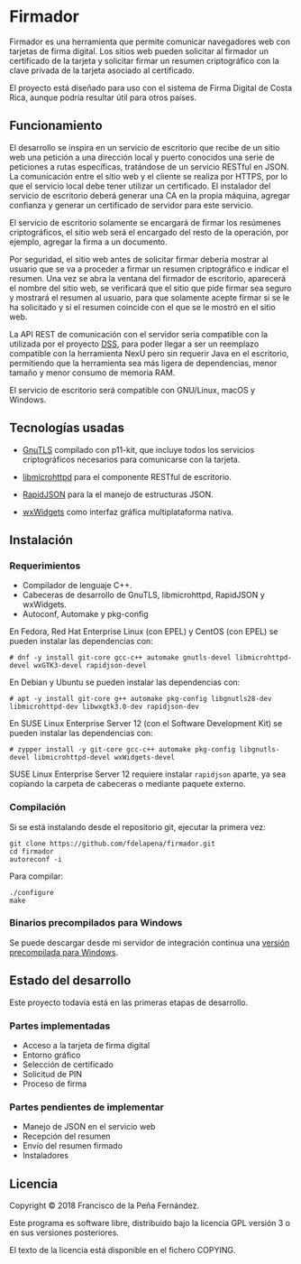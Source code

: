 Firmador
========

Firmador es una herramienta que permite comunicar navegadores web con
tarjetas de firma digital. Los sitios web pueden solicitar al firmador
un certificado de la tarjeta y solicitar firmar un resumen criptográfico
con la clave privada de la tarjeta asociado al certificado.

El proyecto está diseñado para uso con el sistema de Firma Digital de
Costa Rica, aunque podría resultar útil para otros países.


Funcionamiento
--------------

El desarrollo se inspira en un servicio de escritorio que recibe de un sitio
web una petición a una dirección local y puerto conocidos una serie de
peticiones a rutas específicas, tratándose de un servicio RESTful en JSON.
La comunicación entre el sitio web y el cliente se realiza por HTTPS, por lo
que el servicio local debe tener utilizar un certificado. El instalador del
servicio de escritorio deberá generar una CA en la propia máquina, agregar
confianza y generar un certificado de servidor para este servicio.

El servicio de escritorio solamente se encargará de firmar los resúmenes
criptográficos, el sitio web será el encargado del resto de la operación,
por ejemplo, agregar la firma a un documento.

Por seguridad, el sitio web antes de solicitar firmar debería mostrar al
usuario que se va a proceder a firmar un resumen criptográfico e indicar el
resumen. Una vez se abra la ventana del firmador de escritorio, aparecerá el
nombre del sitio web, se verificará que el sitio que pide firmar sea seguro
y mostrará el resumen al usuario, para que solamente acepte firmar si se le
ha solicitado y si el resumen coincide con el que se le mostró en el sitio
web.

La API REST de comunicación con el servidor sería compatible con la utilizada
por el proyecto [DSS](https://joinup.ec.europa.eu/asset/sd-dss/description),
para poder llegar a ser un reemplazo compatible con la herramienta NexU pero
sin requerir Java en el escritorio, permitiendo que la herramienta sea más
ligera de dependencias, menor tamaño y menor consumo de memoria RAM.

El servicio de escritorio será compatible con GNU/Linux, macOS y Windows.


Tecnologías usadas
------------------

* [GnuTLS](https://gnutls.org/) compilado con p11-kit, que incluye todos los
  servicios criptográficos necesarios para comunicarse con la tarjeta.

* [libmicrohttpd](https://www.gnu.org/software/libmicrohttpd/) para el
  componente RESTful de escritorio.

* [RapidJSON](http://rapidjson.org/) para la el manejo de estructuras JSON.

* [wxWidgets](https://wxwidgets.org/) como interfaz gráfica multiplataforma
  nativa.


Instalación
-----------

### Requerimientos

* Compilador de lenguaje C++.
* Cabeceras de desarrollo de GnuTLS, libmicrohttpd, RapidJSON y wxWidgets.
* Autoconf, Automake y pkg-config

En Fedora, Red Hat Enterprise Linux (con EPEL) y CentOS (con EPEL) se pueden
instalar las dependencias con:

    # dnf -y install git-core gcc-c++ automake gnutls-devel libmicrohttpd-devel wxGTK3-devel rapidjson-devel

En Debian y Ubuntu se pueden instalar las dependencias con:

    # apt -y install git-core g++ automake pkg-config libgnutls28-dev libmicrohttpd-dev libwxgtk3.0-dev rapidjson-dev

En SUSE Linux Enterprise Server 12 (con el Software Development Kit) se pueden
instalar las dependencias con:

    # zypper install -y git-core gcc-c++ automake pkg-config libgnutls-devel libmicrohttpd-devel wxWidgets-devel

SUSE Linux Enterprise Server 12 requiere instalar `rapidjson` aparte, ya sea
copiando la carpeta de cabeceras o mediante paquete externo.


### Compilación

Si se está instalando desde el repositorio git, ejecutar la primera vez:

    git clone https://github.com/fdelapena/firmador.git
    cd firmador
    autoreconf -i

Para compilar:

    ./configure
    make


### Binarios precompilados para Windows

Se puede descargar desde mi servidor de integración continua una
[versión precompilada para Windows](https://fran.cr/jenkins/job/firmador/job/master/lastSuccessfulBuild/artifact/*zip*/firmador.zip).


Estado del desarrollo
---------------------

Este proyecto todavía está en las primeras etapas de desarrollo.


### Partes implementadas

* Acceso a la tarjeta de firma digital
* Entorno gráfico
* Selección de certificado
* Solicitud de PIN
* Proceso de firma


### Partes pendientes de implementar

* Manejo de JSON en el servicio web
* Recepción del resumen
* Envío del resumen firmado
* Instaladores


Licencia
--------

Copyright © 2018 Francisco de la Peña Fernández.

Este programa es software libre, distribuido bajo la licencia GPL versión 3 o
en sus versiones posteriores.

El texto de la licencia está disponible en el fichero COPYING.
